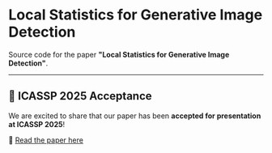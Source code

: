 # Local Statistics for Generative Image Detection

Source code for the paper **"Local Statistics for Generative Image Detection"**.

---

## 📢 ICASSP 2025 Acceptance

We are excited to share that our paper has been **accepted for presentation at ICASSP 2025**!

🔗 [Read the paper here](https://ieeexplore.ieee.org/document/10890557)
